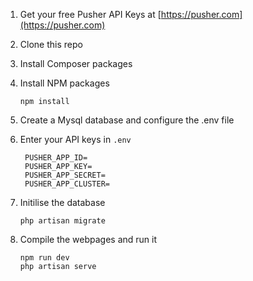 1. Get your free Pusher API Keys at [https://pusher.com](https://pusher.com)
2. Clone this repo
3. Install Composer packages

4. Install NPM packages
   ```
   npm install
   ```
5. Create a Mysql database and configure  the .env file
6. Enter your API keys in `.env`
   ```
    PUSHER_APP_ID=
    PUSHER_APP_KEY=
    PUSHER_APP_SECRET=
    PUSHER_APP_CLUSTER=
   ```
7. Initilise the database
    ```
    php artisan migrate
    ```
8. Compile the webpages and run it
    ```
    npm run dev
    php artisan serve
